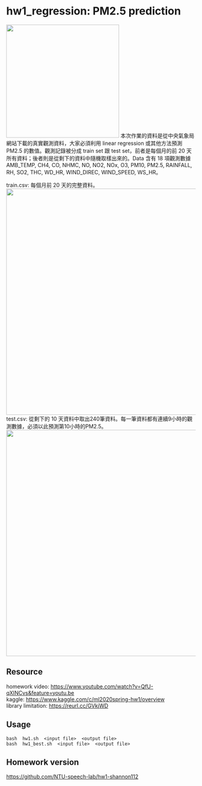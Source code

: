 # hw1_regression: PM2.5 prediction 
<img src="https://i.imgur.com/d7mPk1R.png" width=300>  
本次作業的資料是從中央氣象局網站下載的真實觀測資料，大家必須利用 linear regression 或其他方法預測 PM2.5 的數值。觀測記錄被分成 train set 跟 test set，前者是每個月的前 20 天所有資料；後者則是從剩下的資料中隨機取樣出來的。Data 含有 18 項觀測數據 AMB_TEMP, CH4, CO, NHMC, NO, NO2, NOx, O3, PM10, PM2.5, RAINFALL, RH, SO2, THC, WD_HR, WIND_DIREC, WIND_SPEED, WS_HR。  

train.csv: 每個月前 20 天的完整資料。  
<img src="https://i.imgur.com/07AYLsj.png" width=600>  
test.csv: 從剩下的 10 天資料中取出240筆資料。每一筆資料都有連續9小時的觀測數據，必須以此預測第10小時的PM2.5。  
<img src="https://i.imgur.com/zF1vK4m.jpg" width=600>  

## Resource
homework video: https://www.youtube.com/watch?v=QfU-qXINCvs&feature=youtu.be  
kaggle: https://www.kaggle.com/c/ml2020spring-hw1/overview  
library limitation: https://reurl.cc/GVkjWD  

## Usage
```
bash  hw1.sh  <input file>  <output file>
bash  hw1_best.sh  <input file>  <output file>
```
## Homework version
https://github.com/NTU-speech-lab/hw1-shannon112
